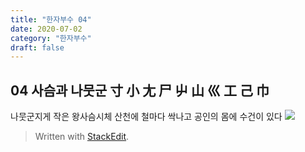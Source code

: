 ```yaml
---
title: "한자부수 04"
date: 2020-07-02
category: "한자부수"
draft: false
---
```

## 04 사슴과 나뭇군 寸 小 尢 尸 屮 山 巛 工 己 巾
나뭇군지게 작은 왕사슴시체
산천에 철마다 싹나고
공인의 몸에 수건이 있다
![](https://i.ibb.co/2SyQpjR/2020-07-03-2-38-13.png)
> Written with [StackEdit](https://stackedit.io/).
<!--stackedit_data:
eyJoaXN0b3J5IjpbMTY0Nzk0MDYzN119
-->